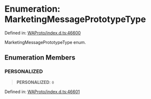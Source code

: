 # Enumeration: MarketingMessagePrototypeType

Defined in: [WAProto/index.d.ts:46600](https://github.com/Fokusdotid/bail/blob/cf6cc85134e12081bc635cea02cc0eee74033a81/WAProto/index.d.ts#L46600)

MarketingMessagePrototypeType enum.

## Enumeration Members

### PERSONALIZED

> **PERSONALIZED**: `0`

Defined in: [WAProto/index.d.ts:46601](https://github.com/Fokusdotid/bail/blob/cf6cc85134e12081bc635cea02cc0eee74033a81/WAProto/index.d.ts#L46601)
